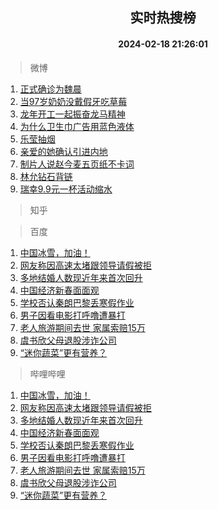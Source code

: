 <div align="center"><h2>实时热搜榜</h2><h4>2024-02-18 21:26:01</h4></div>

> 微博  

1. [正式确诊为魏晨](https://s.weibo.com/weibo?q=%23%E6%AD%A3%E5%BC%8F%E7%A1%AE%E8%AF%8A%E4%B8%BA%E9%AD%8F%E6%99%A8%23&t=31&band_rank=1&Refer=top)<br />
2. [当97岁奶奶没戴假牙吃草莓](https://s.weibo.com/weibo?q=%23%E5%BD%9397%E5%B2%81%E5%A5%B6%E5%A5%B6%E6%B2%A1%E6%88%B4%E5%81%87%E7%89%99%E5%90%83%E8%8D%89%E8%8E%93%23&t=31&band_rank=2&Refer=top)<br />
3. [龙年开工一起振奋龙马精神](https://s.weibo.com/weibo?q=%23%E9%BE%99%E5%B9%B4%E5%BC%80%E5%B7%A5%E4%B8%80%E8%B5%B7%E6%8C%AF%E5%A5%8B%E9%BE%99%E9%A9%AC%E7%B2%BE%E7%A5%9E%23&t=31&band_rank=3&Refer=top)<br />
4. [为什么卫生巾广告用蓝色液体](https://s.weibo.com/weibo?q=%E4%B8%BA%E4%BB%80%E4%B9%88%E5%8D%AB%E7%94%9F%E5%B7%BE%E5%B9%BF%E5%91%8A%E7%94%A8%E8%93%9D%E8%89%B2%E6%B6%B2%E4%BD%93&t=31&band_rank=4&Refer=top)<br />
5. [乐莹抽烟](https://s.weibo.com/weibo?q=%E4%B9%90%E8%8E%B9%E6%8A%BD%E7%83%9F&t=31&band_rank=5&Refer=top)<br />
6. [亲爱的她确认引进内地](https://s.weibo.com/weibo?q=%E4%BA%B2%E7%88%B1%E7%9A%84%E5%A5%B9%E7%A1%AE%E8%AE%A4%E5%BC%95%E8%BF%9B%E5%86%85%E5%9C%B0&t=31&band_rank=6&Refer=top)<br />
7. [制片人说赵今麦五页纸不卡词](https://s.weibo.com/weibo?q=%E5%88%B6%E7%89%87%E4%BA%BA%E8%AF%B4%E8%B5%B5%E4%BB%8A%E9%BA%A6%E4%BA%94%E9%A1%B5%E7%BA%B8%E4%B8%8D%E5%8D%A1%E8%AF%8D&t=31&band_rank=7&Refer=top)<br />
8. [林允钻石背链](https://s.weibo.com/weibo?q=%23%E6%9E%97%E5%85%81%E9%92%BB%E7%9F%B3%E8%83%8C%E9%93%BE%23&t=31&band_rank=8&Refer=top)<br />
9. [瑞幸9.9元一杯活动缩水](https://s.weibo.com/weibo?q=%23%E7%91%9E%E5%B9%B89.9%E5%85%83%E4%B8%80%E6%9D%AF%E6%B4%BB%E5%8A%A8%E7%BC%A9%E6%B0%B4%23&t=31&band_rank=9&Refer=top)<br />

> 知乎  


> 百度  

1. [中国冰雪，加油！](https://www.baidu.com/s?wd=%E4%B8%AD%E5%9B%BD%E5%86%B0%E9%9B%AA%EF%BC%8C%E5%8A%A0%E6%B2%B9%EF%BC%81&sa=fyb_news&rsv_dl=fyb_news)<br />
2. [网友称因高速太堵跟领导请假被拒](https://www.baidu.com/s?wd=%E7%BD%91%E5%8F%8B%E7%A7%B0%E5%9B%A0%E9%AB%98%E9%80%9F%E5%A4%AA%E5%A0%B5%E8%B7%9F%E9%A2%86%E5%AF%BC%E8%AF%B7%E5%81%87%E8%A2%AB%E6%8B%92&sa=fyb_news&rsv_dl=fyb_news)<br />
3. [多地结婚人数现近年来首次回升](https://www.baidu.com/s?wd=%E5%A4%9A%E5%9C%B0%E7%BB%93%E5%A9%9A%E4%BA%BA%E6%95%B0%E7%8E%B0%E8%BF%91%E5%B9%B4%E6%9D%A5%E9%A6%96%E6%AC%A1%E5%9B%9E%E5%8D%87&sa=fyb_news&rsv_dl=fyb_news)<br />
4. [中国经济新春面面观](https://www.baidu.com/s?wd=%E4%B8%AD%E5%9B%BD%E7%BB%8F%E6%B5%8E%E6%96%B0%E6%98%A5%E9%9D%A2%E9%9D%A2%E8%A7%82&sa=fyb_news&rsv_dl=fyb_news)<br />
5. [学校否认秦朗巴黎丢寒假作业](https://www.baidu.com/s?wd=%E5%AD%A6%E6%A0%A1%E5%90%A6%E8%AE%A4%E7%A7%A6%E6%9C%97%E5%B7%B4%E9%BB%8E%E4%B8%A2%E5%AF%92%E5%81%87%E4%BD%9C%E4%B8%9A&sa=fyb_news&rsv_dl=fyb_news)<br />
6. [男子因看电影打呼噜遭暴打](https://www.baidu.com/s?wd=%E7%94%B7%E5%AD%90%E5%9B%A0%E7%9C%8B%E7%94%B5%E5%BD%B1%E6%89%93%E5%91%BC%E5%99%9C%E9%81%AD%E6%9A%B4%E6%89%93&sa=fyb_news&rsv_dl=fyb_news)<br />
7. [老人旅游期间去世 家属索赔15万](https://www.baidu.com/s?wd=%E8%80%81%E4%BA%BA%E6%97%85%E6%B8%B8%E6%9C%9F%E9%97%B4%E5%8E%BB%E4%B8%96+%E5%AE%B6%E5%B1%9E%E7%B4%A2%E8%B5%9415%E4%B8%87&sa=fyb_news&rsv_dl=fyb_news)<br />
8. [虞书欣父母退股涉诈公司](https://www.baidu.com/s?wd=%E8%99%9E%E4%B9%A6%E6%AC%A3%E7%88%B6%E6%AF%8D%E9%80%80%E8%82%A1%E6%B6%89%E8%AF%88%E5%85%AC%E5%8F%B8&sa=fyb_news&rsv_dl=fyb_news)<br />
9. [“迷你蔬菜”更有营养？](https://www.baidu.com/s?wd=%E2%80%9C%E8%BF%B7%E4%BD%A0%E8%94%AC%E8%8F%9C%E2%80%9D%E6%9B%B4%E6%9C%89%E8%90%A5%E5%85%BB%EF%BC%9F&sa=fyb_news&rsv_dl=fyb_news)<br />

> 哔哩哔哩  

1. [中国冰雪，加油！](https://www.baidu.com/s?wd=%E4%B8%AD%E5%9B%BD%E5%86%B0%E9%9B%AA%EF%BC%8C%E5%8A%A0%E6%B2%B9%EF%BC%81&sa=fyb_news&rsv_dl=fyb_news)<br />
2. [网友称因高速太堵跟领导请假被拒](https://www.baidu.com/s?wd=%E7%BD%91%E5%8F%8B%E7%A7%B0%E5%9B%A0%E9%AB%98%E9%80%9F%E5%A4%AA%E5%A0%B5%E8%B7%9F%E9%A2%86%E5%AF%BC%E8%AF%B7%E5%81%87%E8%A2%AB%E6%8B%92&sa=fyb_news&rsv_dl=fyb_news)<br />
3. [多地结婚人数现近年来首次回升](https://www.baidu.com/s?wd=%E5%A4%9A%E5%9C%B0%E7%BB%93%E5%A9%9A%E4%BA%BA%E6%95%B0%E7%8E%B0%E8%BF%91%E5%B9%B4%E6%9D%A5%E9%A6%96%E6%AC%A1%E5%9B%9E%E5%8D%87&sa=fyb_news&rsv_dl=fyb_news)<br />
4. [中国经济新春面面观](https://www.baidu.com/s?wd=%E4%B8%AD%E5%9B%BD%E7%BB%8F%E6%B5%8E%E6%96%B0%E6%98%A5%E9%9D%A2%E9%9D%A2%E8%A7%82&sa=fyb_news&rsv_dl=fyb_news)<br />
5. [学校否认秦朗巴黎丢寒假作业](https://www.baidu.com/s?wd=%E5%AD%A6%E6%A0%A1%E5%90%A6%E8%AE%A4%E7%A7%A6%E6%9C%97%E5%B7%B4%E9%BB%8E%E4%B8%A2%E5%AF%92%E5%81%87%E4%BD%9C%E4%B8%9A&sa=fyb_news&rsv_dl=fyb_news)<br />
6. [男子因看电影打呼噜遭暴打](https://www.baidu.com/s?wd=%E7%94%B7%E5%AD%90%E5%9B%A0%E7%9C%8B%E7%94%B5%E5%BD%B1%E6%89%93%E5%91%BC%E5%99%9C%E9%81%AD%E6%9A%B4%E6%89%93&sa=fyb_news&rsv_dl=fyb_news)<br />
7. [老人旅游期间去世 家属索赔15万](https://www.baidu.com/s?wd=%E8%80%81%E4%BA%BA%E6%97%85%E6%B8%B8%E6%9C%9F%E9%97%B4%E5%8E%BB%E4%B8%96+%E5%AE%B6%E5%B1%9E%E7%B4%A2%E8%B5%9415%E4%B8%87&sa=fyb_news&rsv_dl=fyb_news)<br />
8. [虞书欣父母退股涉诈公司](https://www.baidu.com/s?wd=%E8%99%9E%E4%B9%A6%E6%AC%A3%E7%88%B6%E6%AF%8D%E9%80%80%E8%82%A1%E6%B6%89%E8%AF%88%E5%85%AC%E5%8F%B8&sa=fyb_news&rsv_dl=fyb_news)<br />
9. [“迷你蔬菜”更有营养？](https://www.baidu.com/s?wd=%E2%80%9C%E8%BF%B7%E4%BD%A0%E8%94%AC%E8%8F%9C%E2%80%9D%E6%9B%B4%E6%9C%89%E8%90%A5%E5%85%BB%EF%BC%9F&sa=fyb_news&rsv_dl=fyb_news)<br />
